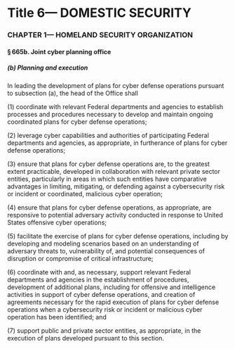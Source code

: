 
# Title 6— DOMESTIC SECURITY
### CHAPTER 1— HOMELAND SECURITY ORGANIZATION
#### § 665b. Joint cyber planning office
##### (b) Planning and execution

In leading the development of plans for cyber defense operations pursuant to subsection (a), the head of the Office shall

(1) coordinate with relevant Federal departments and agencies to establish processes and procedures necessary to develop and maintain ongoing coordinated plans for cyber defense operations;

(2) leverage cyber capabilities and authorities of participating Federal departments and agencies, as appropriate, in furtherance of plans for cyber defense operations;

(3) ensure that plans for cyber defense operations are, to the greatest extent practicable, developed in collaboration with relevant private sector entities, particularly in areas in which such entities have comparative advantages in limiting, mitigating, or defending against a cybersecurity risk or incident or coordinated, malicious cyber operation;

(4) ensure that plans for cyber defense operations, as appropriate, are responsive to potential adversary activity conducted in response to United States offensive cyber operations;

(5) facilitate the exercise of plans for cyber defense operations, including by developing and modeling scenarios based on an understanding of adversary threats to, vulnerability of, and potential consequences of disruption or compromise of critical infrastructure;

(6) coordinate with and, as necessary, support relevant Federal departments and agencies in the establishment of procedures, development of additional plans, including for offensive and intelligence activities in support of cyber defense operations, and creation of agreements necessary for the rapid execution of plans for cyber defense operations when a cybersecurity risk or incident or malicious cyber operation has been identified; and

(7) support public and private sector entities, as appropriate, in the execution of plans developed pursuant to this section.
